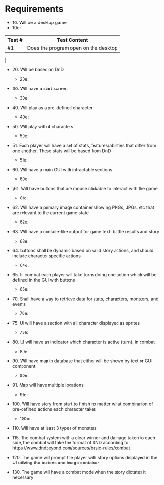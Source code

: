 # Requirements

* 10\. Will be a desktop game
* 10e:
 
| Test #  | Test Content                         |        
|---------|--------------------------------------|
| #1      | Does the program open on the desktop |
 |

* 20\. Will be based on DnD
  * 20e:


* 30\. Will have a start screen
  * 30e:


* 40\. Will play as a pre-defined character
  * 40e:


* 50\. Will play with 4 characters
  * 50e:


* 51\. Each player will have a set of stats, features/abilities that differ from one another. These stats will be based from DnD
  * 51e:


* 60\. Will have a main GUI with intractable sections
  * 60e:


* \61\. Will have buttons that are mouse clickable to interact with the game
  * 61e:

 
* 62\. Will have a primary image container showing PNGs, JPGs, etc that are relevant to the current game state
  * 62e:


* 63\. Will have a console-like output for game text: battle results and story
  * 63e:
  

* 64\. buttons shall be dynamic based on valid story actions, and should include character specific actions
  * 64e:


* 65\. In combat each player will take turns doing one action which will be defined in the GUI with buttons
  * 65e:


* 70\. Shall have a way to retrieve data for stats, characters, monsters, and events
  * 70e:
  
  
* 75\. UI will have a section with all character displayed as sprites
  * 75e:


* 80\. UI will have an indicator which character is active (turn), in combat
  * 80e:


* 90\. Will have map in database that either will be shown by text or GUI component
  * 90e:


* 91\. Map will have multiple locations
  * 91e:


* 100\. Will have story from start to finish no matter what combination of pre-defined actions each character takes
  * 100e:
  

* 110\. Will have at least 3 types of monsters 
* 115\. The combat system with a clear winner and damage taken to each side, the combat will take the format of DND according to https://www.dndbeyond.com/sources/basic-rules/combat
* 120\. The game will prompt the player with story options displayed in the UI utilzing the buttons and image container
* 130\. The game will have a combat mode when the story dictates it necessary
